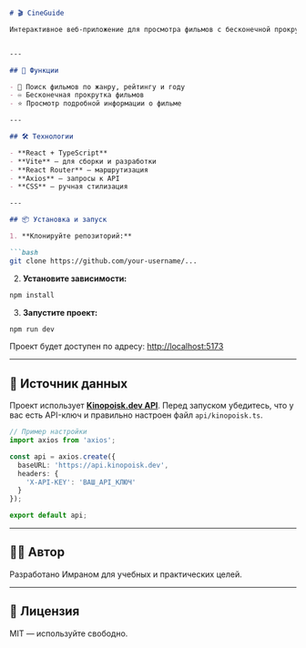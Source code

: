 
````md
# 🎬 CineGuide

Интерактивное веб-приложение для просмотра фильмов с бесконечной прокруткой, фильтрацией по жанрам, рейтингу и году, а также просмотром подробной информации о каждом фильме.


---

## 🚀 Функции

- 🔎 Поиск фильмов по жанру, рейтингу и году
- ♾️ Бесконечная прокрутка фильмов
- ⭐ Просмотр подробной информации о фильме

---

## 🛠️ Технологии

- **React + TypeScript**
- **Vite** — для сборки и разработки
- **React Router** — маршрутизация
- **Axios** — запросы к API
- **CSS** — ручная стилизация 

---

## 📦 Установка и запуск

1. **Клонируйте репозиторий:**

```bash
git clone https://github.com/your-username/...
````

2. **Установите зависимости:**

```bash
npm install
```

3. **Запустите проект:**

```bash
npm run dev
```

Проект будет доступен по адресу: [http://localhost:5173](http://localhost:5173)

---

## 📡 Источник данных

Проект использует **[Kinopoisk.dev API](https://kinopoisk.dev/)**.
Перед запуском убедитесь, что у вас есть API-ключ и правильно настроен файл `api/kinopoisk.ts`.

```ts
// Пример настройки
import axios from 'axios';

const api = axios.create({
  baseURL: 'https://api.kinopoisk.dev',
  headers: {
    'X-API-KEY': 'ВАШ_API_КЛЮЧ'
  }
});

export default api;
```

---

## 🧑‍🎨 Автор

Разработано Имраном для учебных и практических целей.

---

## 📃 Лицензия

MIT — используйте свободно.

